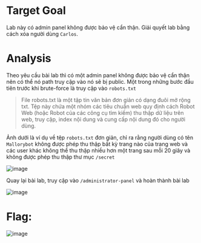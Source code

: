 # Target Goal
Lab này có admin panel không được bảo vệ cẩn thận. Giải quyết lab bằng cách xóa người dùng `Carlos`.

# Analysis
Theo yêu cầu bài lab thì có một admin panel không được bảo vệ cẩn thận nên có thể nó path truy cập vào nó sẽ bị public. Một trong những bước đầu tiên trước khi brute-force là truy cập vào `robots.txt`

> File robots.txt là một tập tin văn bản đơn giản có dạng đuôi mở rộng txt. Tệp này chứa một nhóm các tiêu chuẩn web quy định cách Robot Web (hoặc Robot của các công cụ tìm kiếm) thu thập dữ liệu trên web, truy cập, index nội dung và cung cấp nội dung đó cho người dùng.

Ảnh dưới là ví dụ về tệp `robots.txt` đơn giản, chỉ ra rằng  người dùng có tên `Mallorybot` không được phép thu thập bất kỳ trang nào của trang web và các user khác không thể thu thập nhiều hơn một trang sau mỗi 20 giây và không được phép thu thập thư mục `/secret`

![image](https://hackmd.io/_uploads/BJGECtIoJe.png)

Quay lại bài lab, truy cập vào `/administrator-panel` và hoàn thành bài lab 

![image](https://hackmd.io/_uploads/rJlWpt8jJl.png)

# Flag:

![image](https://github.com/user-attachments/assets/20989891-468a-4fff-b19e-532ce6ddff6c)
